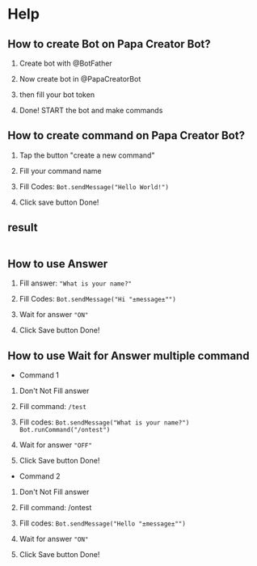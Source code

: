 # Help


## How to create Bot on Papa Creator Bot?
1. Create bot with @BotFather

2. Now create bot in @PapaCreatorBot

3. then fill your bot token

4. Done! START the bot and make commands

## How to create command on Papa Creator Bot?

1. Tap the button "create a new command"
 
2. Fill your command name

3. Fill Codes: `Bot.sendMessage("Hello World!")`

5. Click save button Done!

## result
![]()

## How to use Answer

1. Fill answer:
`"What is your name?"`


3. Fill Codes: `Bot.sendMessage("Hi "±message±"")`

4. Wait for answer `"ON"`

5. Click Save button Done!

## How to use Wait for Answer multiple command

* Command 1

1. Don't Not Fill answer

2. Fill command: `/test`

3. Fill codes: `Bot.sendMessage("What is your name?") 
 Bot.runCommand("/ontest")`

4. Wait for answer `"OFF"`

5. Click Save button Done!


* Command 2

1. Don't Not Fill answer

2. Fill command: /ontest

3. Fill codes: `Bot.sendMessage("Hello "±message±"")`

4. Wait for answer `"ON"`

5. Click Save button Done!
